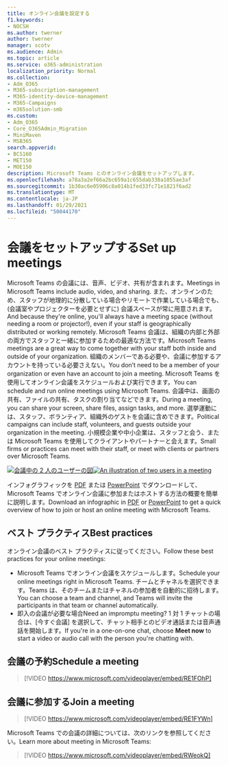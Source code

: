 ```yaml
---
title: オンライン会議を設定する
f1.keywords:
- NOCSH
ms.author: twerner
author: twerner
manager: scotv
ms.audience: Admin
ms.topic: article
ms.service: o365-administration
localization_priority: Normal
ms.collection:
- Adm_O365
- M365-subscription-management
- M365-identity-device-management
- M365-Campaigns
- m365solution-smb
ms.custom:
- Adm_O365
- Core_O365Admin_Migration
- MiniMaven
- MSB365
search.appverid:
- BCS160
- MET150
- MOE150
description: Microsoft Teams とのオンライン会議をセットアップします。
ms.openlocfilehash: a78a3a2ef66a2bc659a1c655dab338a1055ae3af
ms.sourcegitcommit: 1b30ac6e05906c8a014b1fed33fc71e1821f6ad2
ms.translationtype: MT
ms.contentlocale: ja-JP
ms.lasthandoff: 01/29/2021
ms.locfileid: "50044170"
---
```

# <a name="set-up-meetings"></a><span data-ttu-id="d32b0-103">会議をセットアップする</span><span class="sxs-lookup"><span data-stu-id="d32b0-103">Set up meetings</span></span>

<span data-ttu-id="d32b0-104">Microsoft Teams の会議には、音声、ビデオ、共有が含まれます。</span><span class="sxs-lookup"><span data-stu-id="d32b0-104">Meetings in Microsoft Teams include audio, video, and sharing.</span></span> <span data-ttu-id="d32b0-105">また、オンラインのため、スタッフが地理的に分散している場合やリモートで作業している場合でも、(会議室やプロジェクターを必要とせずに) 会議スペースが常に用意されます。</span><span class="sxs-lookup"><span data-stu-id="d32b0-105">And because they're online, you'll always have a meeting space (without needing a room or projector!), even if your staff is geographically distributed or working remotely.</span></span> <span data-ttu-id="d32b0-106">Microsoft Teams 会議は、組織の内部と外部の両方でスタッフと一緒に参加するための最適な方法です。</span><span class="sxs-lookup"><span data-stu-id="d32b0-106">Microsoft Teams meetings are a great way to come together with your staff both inside and outside of your organization.</span></span> <span data-ttu-id="d32b0-107">組織のメンバーである必要や、会議に参加するアカウントを持っている必要さえない。</span><span class="sxs-lookup"><span data-stu-id="d32b0-107">You don’t need to be a member of your organization or even have an account to join a meeting.</span></span> <span data-ttu-id="d32b0-108">Microsoft Teams を使用してオンライン会議をスケジュールおよび実行できます。</span><span class="sxs-lookup"><span data-stu-id="d32b0-108">You can schedule and run online meetings using Microsoft Teams.</span></span> <span data-ttu-id="d32b0-109">会議中は、画面の共有、ファイルの共有、タスクの割り当てなどできます。</span><span class="sxs-lookup"><span data-stu-id="d32b0-109">During a meeting, you can share your screen, share files, assign tasks, and more.</span></span> <span data-ttu-id="d32b0-110">選挙運動には、スタッフ、ボランティア、組織外のゲストを会議に含めできます。</span><span class="sxs-lookup"><span data-stu-id="d32b0-110">Political campaigns can include staff, volunteers, and guests outside your organization in the meeting.</span></span> <span data-ttu-id="d32b0-111">小規模企業や中小企業は、スタッフと会う、または Microsoft Teams を使用してクライアントやパートナーと会えます。</span><span class="sxs-lookup"><span data-stu-id="d32b0-111">Small firms or practices can meet with their staff, or meet with clients or partners over Microsoft Teams.</span></span>

<span data-ttu-id="d32b0-112">[![会議中の 2 人のユーザーの図](../media/HostOnlineMeeting-thumb-358x201.png)](https://go.microsoft.com/fwlink/?linkid=2078712)</span><span class="sxs-lookup"><span data-stu-id="d32b0-112">[![An illustration of two users in a meeting](../media/HostOnlineMeeting-thumb-358x201.png)](https://go.microsoft.com/fwlink/?linkid=2078712)</span></span>

<span data-ttu-id="d32b0-113">インフォグラフィックを [PDF](https://go.microsoft.com/fwlink/?linkid=2078712) または [PowerPoint](https://go.microsoft.com/fwlink/?linkid=2079515) でダウンロードして、Microsoft Teams でオンライン会議に参加またはホストする方法の概要を簡単に説明します。</span><span class="sxs-lookup"><span data-stu-id="d32b0-113">Download an infographic in [PDF](https://go.microsoft.com/fwlink/?linkid=2078712) or [PowerPoint](https://go.microsoft.com/fwlink/?linkid=2079515) to get a quick overview of how to join or host an online meeting with Microsoft Teams.</span></span>

## <a name="best-practices"></a><span data-ttu-id="d32b0-114">ベスト プラクティス</span><span class="sxs-lookup"><span data-stu-id="d32b0-114">Best practices</span></span>

<span data-ttu-id="d32b0-115">オンライン会議のベスト プラクティスに従ってください。</span><span class="sxs-lookup"><span data-stu-id="d32b0-115">Follow these best practices for your online meetings:</span></span>

- <span data-ttu-id="d32b0-116">Microsoft Teams でオンライン会議をスケジュールします。</span><span class="sxs-lookup"><span data-stu-id="d32b0-116">Schedule your online meetings right in Microsoft Teams.</span></span> <span data-ttu-id="d32b0-117">チームとチャネルを選択できます。Teams は、そのチームまたはチャネルの参加者を自動的に招待します。</span><span class="sxs-lookup"><span data-stu-id="d32b0-117">You can choose a team and channel, and Teams will invite the participants in that team or channel automatically.</span></span>
- <span data-ttu-id="d32b0-118">即入の会議が必要な場合</span><span class="sxs-lookup"><span data-stu-id="d32b0-118">Need an impromptu meeting?</span></span> <span data-ttu-id="d32b0-119">1 対 1 チャットの場合は、[今すぐ会議] を選択して、チャット相手とのビデオ通話または音声通話を開始します。</span><span class="sxs-lookup"><span data-stu-id="d32b0-119">If you're in a one-on-one chat, choose **Meet now** to start a video or audio call with the person you're chatting with.</span></span>

## <a name="schedule-a-meeting"></a><span data-ttu-id="d32b0-120">会議の予約</span><span class="sxs-lookup"><span data-stu-id="d32b0-120">Schedule a meeting</span></span>

> [!VIDEO https://www.microsoft.com/videoplayer/embed/RE1FOhP]

## <a name="join-a-meeting"></a><span data-ttu-id="d32b0-121">会議に参加する</span><span class="sxs-lookup"><span data-stu-id="d32b0-121">Join a meeting</span></span>

> [!VIDEO https://www.microsoft.com/videoplayer/embed/RE1FYWn]

<span data-ttu-id="d32b0-122">Microsoft Teams での会議の詳細については、次のリンクを参照してください。</span><span class="sxs-lookup"><span data-stu-id="d32b0-122">Learn more about meeting in Microsoft Teams:</span></span>

> [!VIDEO https://www.microsoft.com/videoplayer/embed/RWeokQ]
